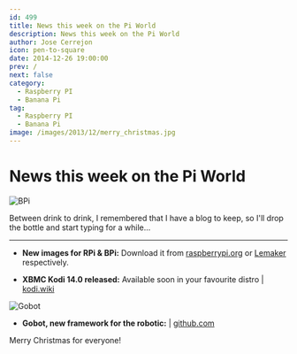 ```yaml
---
id: 499
title: News this week on the Pi World
description: News this week on the Pi World
author: Jose Cerrejon
icon: pen-to-square
date: 2014-12-26 19:00:00
prev: /
next: false
category:
  - Raspberry PI
  - Banana Pi
tag:
  - Raspberry PI
  - Banana Pi
image: /images/2013/12/merry_christmas.jpg
---
```


# News this week on the Pi World

![BPi](/images/2013/12/merry_christmas.jpg)

Between drink to drink, I remembered that I have a blog to keep, so I'll drop the bottle and start typing for a while...

- - -
* **New images for RPi & BPi:** Download it from [raspberrypi.org](http://www.raspberrypi.org/downloads/) or [Lemaker](http://www.lemaker.org/resources/9-38/image_files.html) respectively.

* **XBMC Kodi 14.0 released:** Available soon in your favourite distro | [kodi.wiki](http://kodi.wiki/view/Raspberry_Pi)

![Gobot](/images/2014/12/Gobot.png)

* **Gobot, new framework for the robotic:** | [github.com](https://github.com/hybridgroup/gobot/)

Merry Christmas for everyone!